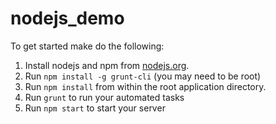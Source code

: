 nodejs_demo
===========


To get started make do the following:

1. Install nodejs and npm from [nodejs.org](http://nodejs.org).
2. Run `npm install -g grunt-cli` (you may need to be root)
3. Run `npm install` from within the root application directory.
4. Run `grunt` to run your automated tasks
5. Run `npm start` to start your server
